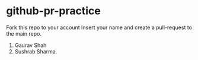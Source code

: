# github-pr-practice
Fork this repo to your account
Insert your name and create a pull-request to the main repo.

1. Gaurav Shah
2. Sushrab Sharma.
